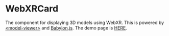 # WebXRCard
The component for displaying 3D models using WebXR.
This is powered by [&lt;model-viewer&gt;](https://github.com/google/model-viewer) and [Babylon.js](https://www.babylonjs.com/).
The demo page is [HERE](https://ms-yuhara.github.io/WebXRCard/).
